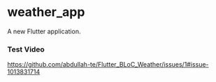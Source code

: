 # weather_app

A new Flutter application.


### Test Video
https://github.com/abdullah-te/Flutter_BLoC_Weather/issues/1#issue-1013831714
